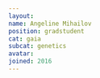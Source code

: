 ```yaml
---
layout:
name: Angeline Mihailov
position: gradstudent
cat: gaia
subcat: genetics
avatar:
joined: 2016
---
```


